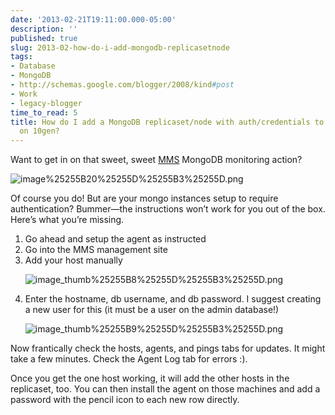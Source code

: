 ```yaml
---
date: '2013-02-21T19:11:00.000-05:00'
description: ''
published: true
slug: 2013-02-how-do-i-add-mongodb-replicasetnode
tags:
- Database
- MongoDB
- http://schemas.google.com/blogger/2008/kind#post
- Work
- legacy-blogger
time_to_read: 5
title: How do I add a MongoDB replicaset/node with auth/credentials to MMS monitor
  on 10gen?
---
```



Want to get in on that sweet, sweet <a href="http://www.10gen.com/products/mongodb-monitoring-service">MMS</a> MongoDB monitoring action? 

![image%25255B20%25255D%25255B3%25255D.png](image%25255B20%25255D%25255B3%25255D.png)

Of course you do! But are your mongo instances setup to require authentication? Bummer—the instructions won’t work for you out of the box. Here’s what you’re missing.  <ol> <li>Go ahead and setup the agent as instructed</li> <li>Go into the MMS management site</li> <li>Add your host manually

![image_thumb%25255B8%25255D%25255B3%25255D.png](image_thumb%25255B8%25255D%25255B3%25255D.png)</li> <li>Enter the hostname, db username, and db password. I suggest creating a new user for this (it must be a user on the admin database!)

![image_thumb%25255B9%25255D%25255B3%25255D.png](image_thumb%25255B9%25255D%25255B3%25255D.png)</li></ol>

Now frantically check the hosts, agents, and pings tabs for updates. It might take a few minutes. Check the Agent Log tab for errors :).

Once you get the one host working, it will add the other hosts in the replicaset, too. You can then install the agent on those machines and add a password with the pencil icon to each new row directly.